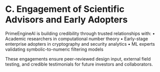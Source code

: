 # C. Engagement of Scientific Advisors and Early Adopters

PrimeEngineAI is building credibility through trusted relationships with:
• Academic researchers in computational number theory
• Early-stage enterprise adopters in cryptography and security analytics
• ML experts validating symbolic-to-numeric filtering models

These engagements ensure peer-reviewed design input, external field testing, and credible testimonials for future investors and collaborators.

